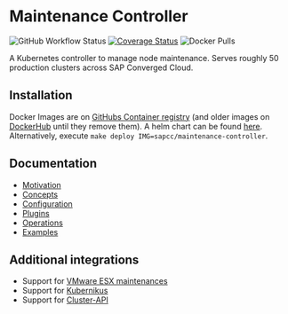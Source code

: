 <!--
SPDX-FileCopyrightText: 2025 SAP SE or an SAP affiliate company

SPDX-License-Identifier: Apache-2.0
-->

# Maintenance Controller
![GitHub Workflow Status](https://img.shields.io/github/actions/workflow/status/sapcc/maintenance-controller/ci.yaml?branch=master)
[![Coverage Status](https://coveralls.io/repos/github/sapcc/maintenance-controller/badge.svg)](https://coveralls.io/github/sapcc/maintenance-controller)
![Docker Pulls](https://img.shields.io/docker/pulls/sapcc/maintenance-controller)

A Kubernetes controller to manage node maintenance.
Serves roughly 50 production clusters across SAP Converged Cloud.

## Installation

Docker Images are on [GitHubs Container registry](https://github.com/sapcc/maintenance-controller/pkgs/container/maintenance-controller) (and older images on [DockerHub](https://hub.docker.com/r/sapcc/maintenance-controller) until they remove them).
A helm chart can be found [here](https://github.com/sapcc/helm-charts/tree/master/system/maintenance-controller).
Alternatively, execute ```make deploy IMG=sapcc/maintenance-controller```.

## Documentation
- [Motivation](docs/motivation.md)
- [Concepts](docs/concepts.md)
- [Configuration](docs/configuration.md)
- [Plugins](docs/plugins.md)
- [Operations](docs/operations.md)
- [Examples](docs/examples.md)

## Additional integrations
- Support for [VMware ESX maintenances](esx/README.md)
- Support for [Kubernikus](kubernikus/README.md)
- Support for [Cluster-API](https://github.com/sapcc/runtime-extension-maintenance-controller)
